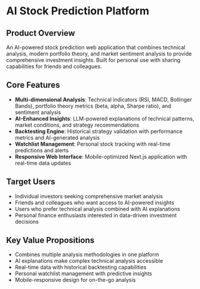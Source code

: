 # AI Stock Prediction Platform

## Product Overview
An AI-powered stock prediction web application that combines technical analysis, modern portfolio theory, and market sentiment analysis to provide comprehensive investment insights. Built for personal use with sharing capabilities for friends and colleagues.

## Core Features
- **Multi-dimensional Analysis**: Technical indicators (RSI, MACD, Bollinger Bands), portfolio theory metrics (beta, alpha, Sharpe ratio), and sentiment analysis
- **AI-Enhanced Insights**: LLM-powered explanations of technical patterns, market conditions, and strategy recommendations  
- **Backtesting Engine**: Historical strategy validation with performance metrics and AI-generated analysis
- **Watchlist Management**: Personal stock tracking with real-time predictions and alerts
- **Responsive Web Interface**: Mobile-optimized Next.js application with real-time data updates

## Target Users
- Individual investors seeking comprehensive market analysis
- Friends and colleagues who want access to AI-powered insights
- Users who prefer technical analysis combined with AI explanations
- Personal finance enthusiasts interested in data-driven investment decisions

## Key Value Propositions
- Combines multiple analysis methodologies in one platform
- AI explanations make complex technical analysis accessible
- Real-time data with historical backtesting capabilities
- Personal watchlist management with predictive insights
- Mobile-responsive design for on-the-go analysis
